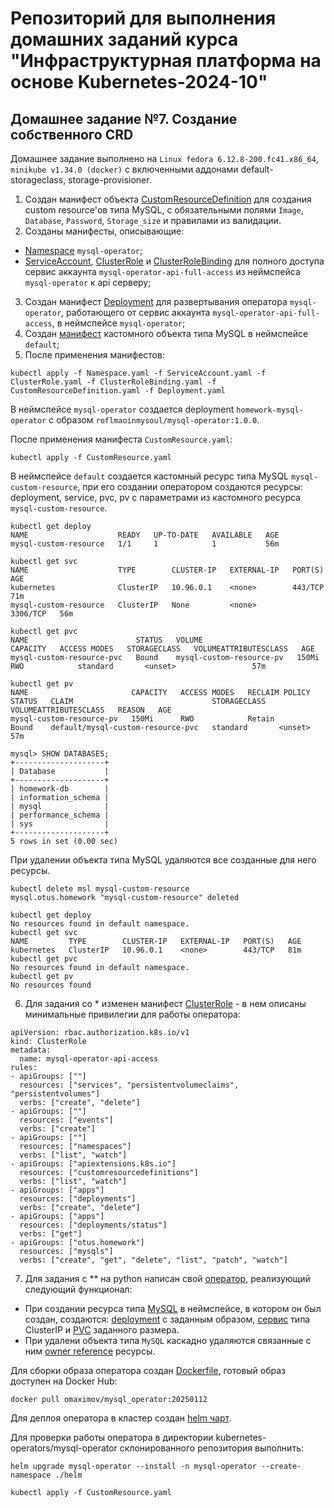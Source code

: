 # Репозиторий для выполнения домашних заданий курса "Инфраструктурная платформа на основе Kubernetes-2024-10" 

## Домашнее задание №7. Создание собственного CRD

Домашнее задание выполнено на `Linux fedora 6.12.8-200.fc41.x86_64`, `minikube v1.34.0 (docker)` с включенными аддонами default-storageclass, storage-provisioner.

1. Создан манифест объекта [CustomResourceDefinition](./CustomResourceDefinition.yaml) для создания custom resource'ов типа MySQL, с обязательными полями `Image`, `Database`, `Password`, `Storage_size` и правилами из валидации.
2. Созданы манифесты, описывающие:
- [Namespace](./Namespace.yaml) `mysql-operator`;
- [ServiceAccount](./ServiceAccount.yaml), [ClusterRole](./ClusterRole.yaml) и [ClusterRoleBinding](./ClusterRoleBinding.yaml) для полного доступа сервис аккаунта `mysql-operator-api-full-access` из неймспейса `mysql-operator` к api серверу;
3. Создан манифест [Deployment](./Deployment.yaml) для развертывания оператора `mysql-operator`, работающего от сервис аккаунта `mysql-operator-api-full-access`, в неймспейсе `mysql-operator`;
4. Создан [манифест](./CustomResource.yaml) кастомного объекта типа MySQL в неймспейсе `default`;
5. После применения манифестов:
```
kubectl apply -f Namespace.yaml -f ServiceAccount.yaml -f ClusterRole.yaml -f ClusterRoleBinding.yaml -f CustomResourceDefinition.yaml -f Deployment.yaml
```
В неймспейсе `mysql-operator` создается deployment `homework-mysql-operator` с образом `roflmaoinmysoul/mysql-operator:1.0.0`.

После применения манифеста `CustomResource.yaml`:
```
kubectl apply -f CustomResource.yaml
```
В неймспейсе `default` создается кастомный ресурс типа MySQL `mysql-custom-resource`, при его создании оператором создаются ресурсы: deployment, service, pvc, pv с параметрами из кастомного ресурса `mysql-custom-resource`.

```
kubectl get deploy 
NAME                    READY   UP-TO-DATE   AVAILABLE   AGE
mysql-custom-resource   1/1     1            1           56m
```
```
kubectl get svc   
NAME                    TYPE        CLUSTER-IP   EXTERNAL-IP   PORT(S)    AGE
kubernetes              ClusterIP   10.96.0.1    <none>        443/TCP    71m
mysql-custom-resource   ClusterIP   None         <none>        3306/TCP   56m
```
```
kubectl get pvc
NAME                        STATUS   VOLUME                     CAPACITY   ACCESS MODES   STORAGECLASS   VOLUMEATTRIBUTESCLASS   AGE
mysql-custom-resource-pvc   Bound    mysql-custom-resource-pv   150Mi      RWO            standard       <unset>                 57m
```
```
kubectl get pv 
NAME                       CAPACITY   ACCESS MODES   RECLAIM POLICY   STATUS   CLAIM                               STORAGECLASS   VOLUMEATTRIBUTESCLASS   REASON   AGE
mysql-custom-resource-pv   150Mi      RWO            Retain           Bound    default/mysql-custom-resource-pvc   standard       <unset>                          57m
```
```
mysql> SHOW DATABASES;
+--------------------+
| Database           |
+--------------------+
| homework-db        |
| information_schema |
| mysql              |
| performance_schema |
| sys                |
+--------------------+
5 rows in set (0.00 sec)
```
При удалении объекта типа MySQL удаляются все созданные для него ресурсы.
```
kubectl delete msl mysql-custom-resource
mysql.otus.homework "mysql-custom-resource" deleted
```
```
kubectl get deploy                      
No resources found in default namespace.
kubectl get svc                         
NAME         TYPE        CLUSTER-IP   EXTERNAL-IP   PORT(S)   AGE
kubernetes   ClusterIP   10.96.0.1    <none>        443/TCP   81m
kubectl get pvc                         
No resources found in default namespace.
kubectl get pv                          
No resources found
```
6. Для задания со * изменен манифест [ClusterRole](./ClusterRole.yaml) - в нем описаны минимальные привилегии для работы оператора:
```
apiVersion: rbac.authorization.k8s.io/v1
kind: ClusterRole
metadata:
  name: mysql-operator-api-access
rules:
- apiGroups: [""]
  resources: ["services", "persistentvolumeclaims", "persistentvolumes"]
  verbs: ["create", "delete"]
- apiGroups: [""]
  resources: ["events"]
  verbs: ["create"]
- apiGroups: [""]
  resources: ["namespaces"]
  verbs: ["list", "watch"]
- apiGroups: ["apiextensions.k8s.io"]
  resources: ["customresourcedefinitions"]
  verbs: ["list", "watch"]
- apiGroups: ["apps"]
  resources: ["deployments"]
  verbs: ["create", "delete"]
- apiGroups: ["apps"]
  resources: ["deployments/status"]
  verbs: ["get"]
- apiGroups: ["otus.homework"]
  resources: ["mysqls"]
  verbs: ["create", "get", "delete", "list", "patch", "watch"]
```
7. Для задания с ** на python написан свой [оператор](./mysql-operator/), реализующий следующий функционал:
- При создании ресурса типа [MySQL](./mysql-operator/src/mysql_operator.py#L77) в неймспейсе, в котором он был создан, создаются:
[deployment](./mysql-operator/src/mysql_operator.py#L87) c заданным образом, [сервис](./mysql-operator/src/mysql_operator.py#L90) типа ClusterIP и [PVC](./mysql-operator/src/mysql_operator.py#L84) заданного размера.
- При удалени объекта типа `MySQL` каскадно удаляются связанные с ним [owner reference](./mysql-operator/src/mysql_operator.py#L17) ресурсы.

Для сборки образа оператора создан [Dockerfile](./mysql-operator/Dockerfile), готовый образ доступен на Docker Hub:
```
docker pull omaximov/mysql_operator:20250112
```
Для деплоя оператора в кластер создан [helm чарт](./mysql-operator/helm/).

Для проверки работы оператора в директории kubernetes-operators/mysql-operator склонированного репозитория выполнить:
```
helm upgrade mysql-operator --install -n mysql-operator --create-namespace ./helm
```
```
kubectl apply -f CustomResource.yaml
```
